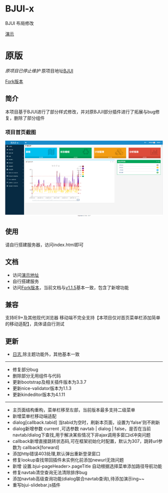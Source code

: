 # BJUI-x
BJUI 布局修改

[演示](https://jzaaa.github.io/BJUI-x/)


# 原版
*原项目已停止维护*
原项目地址[BJUI](http://b-jui.com/)

[Fork版本](https://github.com/JZaaa/B-JUI)


## 简介
本项目基于BJUI进行了部分样式修改，并对原BJUI部分插件进行了拓展与bug修复，删除了部分组件

### 项目首页截图

![首页截图](https://github.com/JZaaa/BJUI-x/blob/master/assets/img/index.png)

## 使用
请自行搭建服务器，访问index.html即可

## 文档
- 访问[演示地址](https://jzaaa.github.io/BJUI-x/)
- 自行搭建服务
- 访问[Fork版本](https://github.com/JZaaa/B-JUI)，当前文档与[v1.1.5](https://github.com/JZaaa/BJUI/tree/v1.1.5)基本一致，包含了新增功能


## 兼容
支持IE9+及其他现代浏览器
移动端不完全支持【本项目仅对首页菜单栏添加简单的移动适配】，具体请自行测试


## 更新

- [日志](https://github.com/JZaaa/BJUI/blob/v1.1.5/CHANGELOG.md),除主题功能外，其他基本一致

-----------

- 修复部分bug
- 删除部分无用组件与代码
- 更新bootstrap及相关插件版本为3.3.7
- 更新nice-validator版本为1.1.3
- 更新kindeditor版本为4.1.11

----------------

- 主页面结构重构，菜单栏移至左部，当前版本最多支持二级菜单
- 新增菜单栏移动端适配
- dialog[callback.tabid] 当tabid为空时，刷新本页面，设置为'false'则不刷新
- dialog新增参数 current ,可选参数 navtab | dialog | false，是否在当前navtab/dialog下查找,用于解决某些情况下非ajax调用多窗口id冲突问题
- callback新增直接跳转状态码,可在框架初始化时配置，默认为307，跳转url参数为 callback[forward]
- 添加http错误403处理,默认弹出重新登录窗口
- 修复lookup查找带回插件未实例化前添加newurl无效问题
- 新增 设置.bjui-pageHeader>.pageTitle 自动根据选择菜单添加路径导航功能
- 修复navtab清空查询无法清除排序bug
- 添加navtab高级查询功能(dialog联合navtab查询),待添加演示ing~~
- 重写bjui-slidebar.js插件
